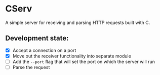 # CServ

A simple server for receiving and parsing HTTP requests built with C.

## Development state:

- [x] Accept a connection on a port
- [x] Move out the receiver functionality into separate module
- [ ] Add the `--port` flag that will set the port on which the server will run
- [ ] Parse the request
